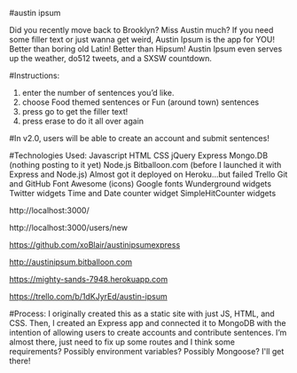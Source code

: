 #austin ipsum

Did you recently move back to Brooklyn? Miss Austin much?
If you need some filler text or just wanna get weird, Austin Ipsum is the app for YOU! Better than boring old Latin! Better than Hipsum! Austin Ipsum even serves up the weather, do512 tweets, and a SXSW countdown.

#Instructions: 
1. enter the number of sentences you’d like.
2. choose Food themed sentences or Fun (around town) sentences
3. press go to get the filler text!
4. press erase to do it all over again

#In v2.0, users will be able to create an account and submit sentences!

#Technologies Used:
Javascript
HTML
CSS
jQuery
Express
Mongo.DB (nothing posting to it yet)
Node.js
Bitballoon.com (before I launched it with Express and Node.js)
Almost got it deployed on Heroku…but failed
Trello
Git and GitHub
Font Awesome (icons)
Google fonts
Wunderground widgets
Twitter widgets
Time and Date counter widget
SimpleHitCounter widgets

http://localhost:3000/

http://localhost:3000/users/new

https://github.com/xoBlair/austinipsumexpress

http://austinipsum.bitballoon.com

https://mighty-sands-7948.herokuapp.com

https://trello.com/b/1dKJyrEd/austin-ipsum


#Process: 
I originally created this as a static site with just JS, HTML, and CSS. Then, I created an Express app and connected it to MongoDB with the intention of allowing users to create accounts and contribute sentences. I’m almost there, just need to fix up some routes and I think some requirements? Possibly environment variables? Possibly Mongoose?  I'll get there!
